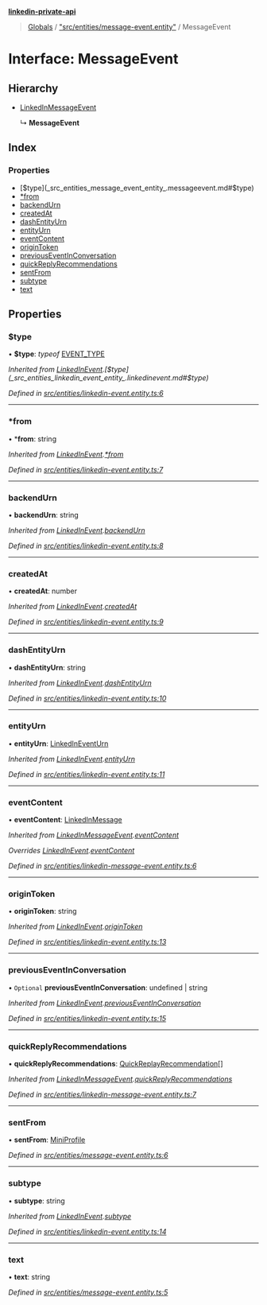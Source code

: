 **[linkedin-private-api](../README.md)**

> [Globals](../globals.md) / ["src/entities/message-event.entity"](../modules/_src_entities_message_event_entity_.md) / MessageEvent

# Interface: MessageEvent

## Hierarchy

* [LinkedInMessageEvent](_src_entities_linkedin_message_event_entity_.linkedinmessageevent.md)

  ↳ **MessageEvent**

## Index

### Properties

* [$type](_src_entities_message_event_entity_.messageevent.md#$type)
* [*from](_src_entities_message_event_entity_.messageevent.md#*from)
* [backendUrn](_src_entities_message_event_entity_.messageevent.md#backendurn)
* [createdAt](_src_entities_message_event_entity_.messageevent.md#createdat)
* [dashEntityUrn](_src_entities_message_event_entity_.messageevent.md#dashentityurn)
* [entityUrn](_src_entities_message_event_entity_.messageevent.md#entityurn)
* [eventContent](_src_entities_message_event_entity_.messageevent.md#eventcontent)
* [originToken](_src_entities_message_event_entity_.messageevent.md#origintoken)
* [previousEventInConversation](_src_entities_message_event_entity_.messageevent.md#previouseventinconversation)
* [quickReplyRecommendations](_src_entities_message_event_entity_.messageevent.md#quickreplyrecommendations)
* [sentFrom](_src_entities_message_event_entity_.messageevent.md#sentfrom)
* [subtype](_src_entities_message_event_entity_.messageevent.md#subtype)
* [text](_src_entities_message_event_entity_.messageevent.md#text)

## Properties

### $type

•  **$type**: *typeof* [EVENT\_TYPE](../modules/_src_entities_linkedin_event_entity_.md#event_type)

*Inherited from [LinkedInEvent](_src_entities_linkedin_event_entity_.linkedinevent.md).[$type](_src_entities_linkedin_event_entity_.linkedinevent.md#$type)*

*Defined in [src/entities/linkedin-event.entity.ts:6](https://github.com/cosiall/linkedin-private-api/blob/6982069/src/entities/linkedin-event.entity.ts#L6)*

___

### *from

•  ***from**: string

*Inherited from [LinkedInEvent](_src_entities_linkedin_event_entity_.linkedinevent.md).[*from](_src_entities_linkedin_event_entity_.linkedinevent.md#*from)*

*Defined in [src/entities/linkedin-event.entity.ts:7](https://github.com/cosiall/linkedin-private-api/blob/6982069/src/entities/linkedin-event.entity.ts#L7)*

___

### backendUrn

•  **backendUrn**: string

*Inherited from [LinkedInEvent](_src_entities_linkedin_event_entity_.linkedinevent.md).[backendUrn](_src_entities_linkedin_event_entity_.linkedinevent.md#backendurn)*

*Defined in [src/entities/linkedin-event.entity.ts:8](https://github.com/cosiall/linkedin-private-api/blob/6982069/src/entities/linkedin-event.entity.ts#L8)*

___

### createdAt

•  **createdAt**: number

*Inherited from [LinkedInEvent](_src_entities_linkedin_event_entity_.linkedinevent.md).[createdAt](_src_entities_linkedin_event_entity_.linkedinevent.md#createdat)*

*Defined in [src/entities/linkedin-event.entity.ts:9](https://github.com/cosiall/linkedin-private-api/blob/6982069/src/entities/linkedin-event.entity.ts#L9)*

___

### dashEntityUrn

•  **dashEntityUrn**: string

*Inherited from [LinkedInEvent](_src_entities_linkedin_event_entity_.linkedinevent.md).[dashEntityUrn](_src_entities_linkedin_event_entity_.linkedinevent.md#dashentityurn)*

*Defined in [src/entities/linkedin-event.entity.ts:10](https://github.com/cosiall/linkedin-private-api/blob/6982069/src/entities/linkedin-event.entity.ts#L10)*

___

### entityUrn

•  **entityUrn**: [LinkedInEventUrn](../modules/_src_entities_linkedin_event_entity_.md#linkedineventurn)

*Inherited from [LinkedInEvent](_src_entities_linkedin_event_entity_.linkedinevent.md).[entityUrn](_src_entities_linkedin_event_entity_.linkedinevent.md#entityurn)*

*Defined in [src/entities/linkedin-event.entity.ts:11](https://github.com/cosiall/linkedin-private-api/blob/6982069/src/entities/linkedin-event.entity.ts#L11)*

___

### eventContent

•  **eventContent**: [LinkedInMessage](_src_entities_linkedin_message_entity_.linkedinmessage.md)

*Inherited from [LinkedInMessageEvent](_src_entities_linkedin_message_event_entity_.linkedinmessageevent.md).[eventContent](_src_entities_linkedin_message_event_entity_.linkedinmessageevent.md#eventcontent)*

*Overrides [LinkedInEvent](_src_entities_linkedin_event_entity_.linkedinevent.md).[eventContent](_src_entities_linkedin_event_entity_.linkedinevent.md#eventcontent)*

*Defined in [src/entities/linkedin-message-event.entity.ts:6](https://github.com/cosiall/linkedin-private-api/blob/6982069/src/entities/linkedin-message-event.entity.ts#L6)*

___

### originToken

•  **originToken**: string

*Inherited from [LinkedInEvent](_src_entities_linkedin_event_entity_.linkedinevent.md).[originToken](_src_entities_linkedin_event_entity_.linkedinevent.md#origintoken)*

*Defined in [src/entities/linkedin-event.entity.ts:13](https://github.com/cosiall/linkedin-private-api/blob/6982069/src/entities/linkedin-event.entity.ts#L13)*

___

### previousEventInConversation

• `Optional` **previousEventInConversation**: undefined \| string

*Inherited from [LinkedInEvent](_src_entities_linkedin_event_entity_.linkedinevent.md).[previousEventInConversation](_src_entities_linkedin_event_entity_.linkedinevent.md#previouseventinconversation)*

*Defined in [src/entities/linkedin-event.entity.ts:15](https://github.com/cosiall/linkedin-private-api/blob/6982069/src/entities/linkedin-event.entity.ts#L15)*

___

### quickReplyRecommendations

•  **quickReplyRecommendations**: [QuickReplayRecommendation](_src_entities_linkedin_quick_replay_recommendation_entity_.quickreplayrecommendation.md)[]

*Inherited from [LinkedInMessageEvent](_src_entities_linkedin_message_event_entity_.linkedinmessageevent.md).[quickReplyRecommendations](_src_entities_linkedin_message_event_entity_.linkedinmessageevent.md#quickreplyrecommendations)*

*Defined in [src/entities/linkedin-message-event.entity.ts:7](https://github.com/cosiall/linkedin-private-api/blob/6982069/src/entities/linkedin-message-event.entity.ts#L7)*

___

### sentFrom

•  **sentFrom**: [MiniProfile](_src_entities_mini_profile_entity_.miniprofile.md)

*Defined in [src/entities/message-event.entity.ts:6](https://github.com/cosiall/linkedin-private-api/blob/6982069/src/entities/message-event.entity.ts#L6)*

___

### subtype

•  **subtype**: string

*Inherited from [LinkedInEvent](_src_entities_linkedin_event_entity_.linkedinevent.md).[subtype](_src_entities_linkedin_event_entity_.linkedinevent.md#subtype)*

*Defined in [src/entities/linkedin-event.entity.ts:14](https://github.com/cosiall/linkedin-private-api/blob/6982069/src/entities/linkedin-event.entity.ts#L14)*

___

### text

•  **text**: string

*Defined in [src/entities/message-event.entity.ts:5](https://github.com/cosiall/linkedin-private-api/blob/6982069/src/entities/message-event.entity.ts#L5)*
